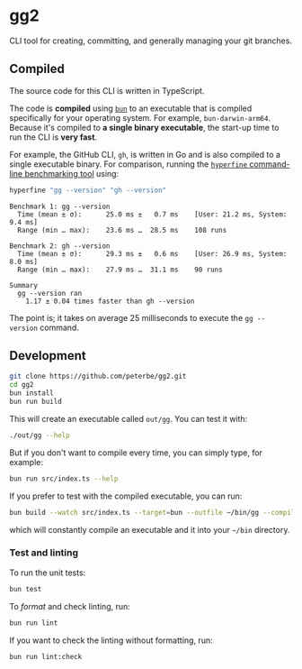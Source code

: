 # gg2

CLI tool for creating, committing, and generally managing your git branches.

## Compiled

The source code for this CLI is written in TypeScript.

The code is **compiled** using [`bun`](https://bun.com/docs/bundler/executables) to
an executable that is compiled specifically for your operating system. For example,
`bun-darwin-arm64`. Because it's compiled to **a single binary executable**, the start-up time to run the CLI is **very fast**.

For example, the GitHub CLI, `gh`, is written in Go and is also compiled to a single
executable binary. For comparison, running the [`hyperfine` command-line benchmarking tool](https://github.com/sharkdp/hyperfine) using:

```bash
hyperfine "gg --version" "gh --version"
```

```text
Benchmark 1: gg --version
  Time (mean ± σ):      25.0 ms ±   0.7 ms    [User: 21.2 ms, System: 9.4 ms]
  Range (min … max):    23.6 ms …  28.5 ms    108 runs

Benchmark 2: gh --version
  Time (mean ± σ):      29.3 ms ±   0.6 ms    [User: 26.9 ms, System: 8.0 ms]
  Range (min … max):    27.9 ms …  31.1 ms    90 runs

Summary
  gg --version ran
    1.17 ± 0.04 times faster than gh --version
```

The point is; it takes on average 25 milliseconds to execute the `gg --version` command.

## Development

```bash
git clone https://github.com/peterbe/gg2.git
cd gg2
bun install
bun run build
```

This will create an executable called `out/gg`.
You can test it with:

```bash
./out/gg --help
```

But if you don't want to compile every time, you can simply type, for example:

```bash
bun run src/index.ts --help
```

If you prefer to test with the compiled executable, you can run:

```bash
bun build --watch src/index.ts --target=bun --outfile ~/bin/gg --compile
```

which will constantly compile an executable and it into your `~/bin` directory.

### Test and linting

To run the unit tests:

```bash
bun test
```

To *format* and check linting, run:

```bash
bun run lint
```

If you want to check the linting without formatting, run:

```bash
bun run lint:check
```


